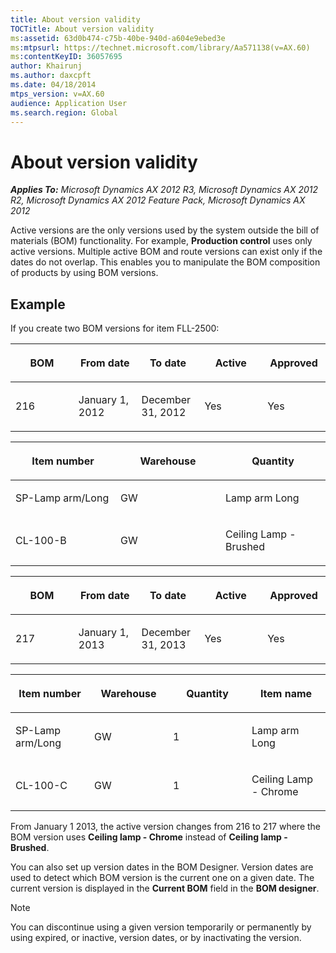 ```yaml
---
title: About version validity
TOCTitle: About version validity
ms:assetid: 63d0b474-c75b-40be-940d-a604e9ebed3e
ms:mtpsurl: https://technet.microsoft.com/library/Aa571138(v=AX.60)
ms:contentKeyID: 36057695
author: Khairunj
ms.author: daxcpft
ms.date: 04/18/2014
mtps_version: v=AX.60
audience: Application User
ms.search.region: Global
---
```


# About version validity 


_**Applies To:** Microsoft Dynamics AX 2012 R3, Microsoft Dynamics AX 2012 R2, Microsoft Dynamics AX 2012 Feature Pack, Microsoft Dynamics AX 2012_

Active versions are the only versions used by the system outside the bill of materials (BOM) functionality. For example, **Production control** uses only active versions. Multiple active BOM and route versions can exist only if the dates do not overlap. This enables you to manipulate the BOM composition of products by using BOM versions.

## Example

If you create two BOM versions for item FLL-2500:

<table>
<colgroup>
<col style="width: 20%" />
<col style="width: 20%" />
<col style="width: 20%" />
<col style="width: 20%" />
<col style="width: 20%" />
</colgroup>
<thead>
<tr class="header">
<th><p>BOM</p></th>
<th><p>From date</p></th>
<th><p>To date</p></th>
<th><p>Active</p></th>
<th><p>Approved</p></th>
</tr>
</thead>
<tbody>
<tr class="odd">
<td><p>216</p></td>
<td><p>January 1, 2012</p></td>
<td><p>December 31, 2012</p></td>
<td><p>Yes</p></td>
<td><p>Yes</p></td>
</tr>
</tbody>
</table>


<table>
<colgroup>
<col style="width: 33%" />
<col style="width: 33%" />
<col style="width: 33%" />
</colgroup>
<thead>
<tr class="header">
<th><p>Item number</p></th>
<th><p>Warehouse</p></th>
<th><p>Quantity</p></th>
</tr>
</thead>
<tbody>
<tr class="odd">
<td><p>SP-Lamp arm/Long</p></td>
<td><p>GW</p></td>
<td><p>Lamp arm Long</p></td>
</tr>
<tr class="even">
<td><p>CL-100-B</p></td>
<td><p>GW</p></td>
<td><p>Ceiling Lamp - Brushed</p></td>
</tr>
</tbody>
</table>


<table>
<colgroup>
<col style="width: 20%" />
<col style="width: 20%" />
<col style="width: 20%" />
<col style="width: 20%" />
<col style="width: 20%" />
</colgroup>
<thead>
<tr class="header">
<th><p>BOM</p></th>
<th><p>From date</p></th>
<th><p>To date</p></th>
<th><p>Active</p></th>
<th><p>Approved</p></th>
</tr>
</thead>
<tbody>
<tr class="odd">
<td><p>217</p></td>
<td><p>January 1, 2013</p></td>
<td><p>December 31, 2013</p></td>
<td><p>Yes</p></td>
<td><p>Yes</p></td>
</tr>
</tbody>
</table>


<table>
<colgroup>
<col style="width: 25%" />
<col style="width: 25%" />
<col style="width: 25%" />
<col style="width: 25%" />
</colgroup>
<thead>
<tr class="header">
<th><p>Item number</p></th>
<th><p>Warehouse</p></th>
<th><p>Quantity</p></th>
<th><p>Item name</p></th>
</tr>
</thead>
<tbody>
<tr class="odd">
<td><p>SP-Lamp arm/Long</p></td>
<td><p>GW</p></td>
<td><p>1</p></td>
<td><p>Lamp arm Long</p></td>
</tr>
<tr class="even">
<td><p>CL-100-C</p></td>
<td><p>GW</p></td>
<td><p>1</p></td>
<td><p>Ceiling Lamp - Chrome</p></td>
</tr>
</tbody>
</table>


From January 1 2013, the active version changes from 216 to 217 where the BOM version uses **Ceiling lamp - Chrome** instead of **Ceiling lamp - Brushed**.

You can also set up version dates in the BOM Designer. Version dates are used to detect which BOM version is the current one on a given date. The current version is displayed in the **Current BOM** field in the **BOM designer**.


> [!NOTE]
> <P>You can discontinue using a given version temporarily or permanently by using expired, or inactive, version dates, or by inactivating the version.</P>


  


